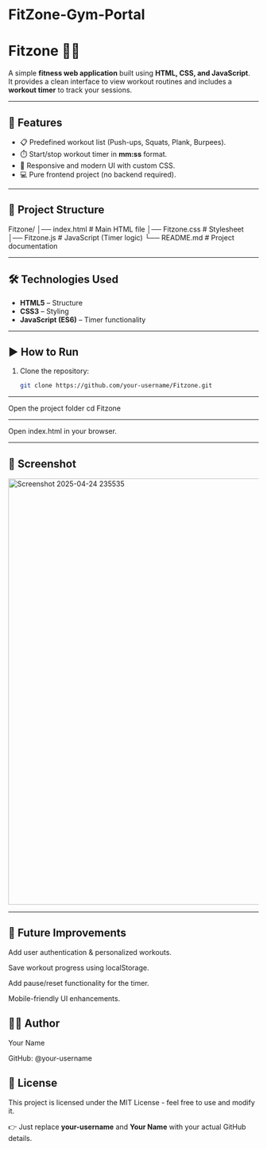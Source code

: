 # FitZone-Gym-Portal
# Fitzone 🏋️‍♂️

A simple **fitness web application** built using **HTML, CSS, and JavaScript**.  
It provides a clean interface to view workout routines and includes a **workout timer** to track your sessions.

---

## 🚀 Features
- 📋 Predefined workout list (Push-ups, Squats, Plank, Burpees).
- ⏱️ Start/stop workout timer in **mm:ss** format.
- 🎨 Responsive and modern UI with custom CSS.
- 💻 Pure frontend project (no backend required).

---

## 📂 Project Structure
Fitzone/
│── index.html # Main HTML file
│── Fitzone.css # Stylesheet
│── Fitzone.js # JavaScript (Timer logic)
└── README.md # Project documentation


---

## 🛠️ Technologies Used
- **HTML5** – Structure
- **CSS3** – Styling
- **JavaScript (ES6)** – Timer functionality

---

## ▶️ How to Run
1. Clone the repository:
   ```bash
   git clone https://github.com/your-username/Fitzone.git

  ---
Open the project folder
cd Fitzone

---
Open index.html in your browser.

---
## 📸 Screenshot
<img width="1905" height="857" alt="Screenshot 2025-04-24 235535" src="https://github.com/user-attachments/assets/d762c028-0b57-470b-a524-96c3122d3ae8" />

---
## 🌟 Future Improvements

Add user authentication & personalized workouts.

Save workout progress using localStorage.

Add pause/reset functionality for the timer.

Mobile-friendly UI enhancements.

## 👨‍💻 Author

Your Name

GitHub: @your-username

## 📜 License

This project is licensed under the MIT License - feel free to use and modify it.

👉 Just replace **your-username** and **Your Name** with your actual GitHub details.  





